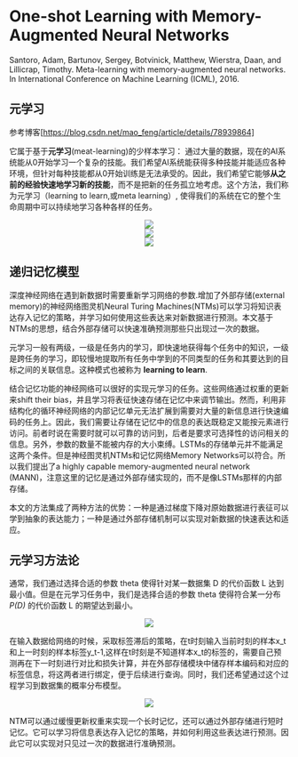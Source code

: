 # One-shot Learning with Memory-Augmented Neural Networks

Santoro, Adam, Bartunov, Sergey, Botvinick, Matthew, Wierstra, Daan, and Lillicrap, Timothy. Meta-learning with memory-augmented neural networks. In International Conference on Machine Learning (ICML), 2016.

## 元学习

参考博客[https://blog.csdn.net/mao_feng/article/details/78939864]

它属于基于**元学习**(meat-learning)的少样本学习：  通过大量的数据，现在的AI系统能从0开始学习一个复杂的技能。我们希望AI系统能获得多种技能并能适应各种环境，但针对每种技能都从0开始训练是无法承受的。因此，我们希望它能够**从之前的经验快速地学习新的技能**，而不是把新的任务孤立地考虑。这个方法，我们称为元学习（learning to learn,或meta learning）, 使得我们的系统在它的整个生命周期中可以持续地学习各种各样的任务。

<div align="center">
<img src="https://i.loli.net/2018/04/26/5ae146498eb4b.png"  />
</div>

<div align="center">
<img src="https://i.loli.net/2018/04/26/5ae1465bc080e.png"  />
</div>

<div align="center">
<img src="https://i.loli.net/2018/04/26/5ae146ee32343.png"  />
</div>

## 递归记忆模型

深度神经网络在遇到新数据时需要重新学习网络的参数.增加了外部存储(external memory)的神经网络图灵机Neural Turing Machines(NTMs)可以学习将知识表达存入记忆的策略，并学习如何使用这些表达来对新数据进行预测。本文基于NTMs的思想，结合外部存储可以快速准确预测那些只出现过一次的数据。

元学习一般有两级，一级是任务内的学习，即快速地获得每个任务中的知识，一级是跨任务的学习，即较慢地提取所有任务中学到的不同类型的任务和其要达到的目标之间的关联信息。这种模式也被称为 **learning to learn**.

结合记忆功能的神经网络可以很好的实现元学习的任务。这些网络通过权重的更新来shift their bias，并且学习将表征快速存储在记忆中来调节输出。然而，利用非结构化的循环神经网络的内部记忆单元无法扩展到需要对大量的新信息进行快速编码的任务上。因此，我们需要让存储在记忆中的信息的表达既稳定又能按元素进行访问。前者时说在需要时就可以可靠的访问到，后者是要求可选择性的访问相关的信息。另外，参数的数量不能被内存的大小束缚。LSTMs的存储单元并不能满足这两个条件。但是神经图灵机NTMs和记忆网络Memory Networks可以符合。所以我们提出了a highly capable memory-augmented neural network (MANN)，注意这里的记忆是通过外部存储实现的，而不是像LSTMs那样的内部存储。

本文的方法集成了两种方法的优势：一种是通过梯度下降对原始数据进行表征可以学到抽象的表达能力；一种是通过外部存储机制可以实现对新数据的快速表达和适应。

## 元学习方法论

通常，我们通过选择合适的参数 theta 使得针对某一数据集 D 的代价函数 L 达到最小值。但是在元学习任务中，我们是选择合适的参数 theta 使得符合某一分布 *P(D)* 的代价函数 L 的期望达到最小。

<div align="center">
<img src="https://i.loli.net/2018/04/26/5ae18a1aef205.png"  />
</div>

在输入数据给网络的时候，采取标签滞后的策略，在t时刻输入当前时刻的样本x_t和上一时刻的样本标签y_t-1,这样在t时刻是不知道样本x_t的标签的，需要自己预测再在下一时刻进行对比和损失计算，并在外部存储模块中储存样本编码和对应的标签信息，将这两者进行绑定，便于后续进行查询。同时，我们还希望通过这个过程学习到数据集的概率分布模型。

<div align="center">
<img src="https://i.loli.net/2018/04/26/5ae18e9db435b.png"  />
</div>

NTM可以通过缓慢更新权重来实现一个长时记忆，还可以通过外部存储进行短时记忆。它可以学习将信息表达存入记忆的策略，并如何利用这些表达进行预测。因此它可以实现对只见过一次的数据进行准确预测。


